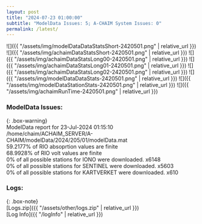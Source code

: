 ```yaml
---
layout: post
title: "2024-07-23 01:00:00"
subtitle: "ModelData Issues: 5; A-CHAIM System Issues: 0"
permalink: /latest/
---
```


![]({{ "/assets/img/modelDataDataStatsShort-2420501.png" | relative_url }})
![]({{ "/assets/img/achaimDataStatsShort-2420501.png" | relative_url }})
![]({{ "/assets/img/achaimDataStatsLong00-2420501.png" | relative_url }})
![]({{ "/assets/img/achaimDataStatsLong01-2420501.png" | relative_url }})
![]({{ "/assets/img/achaimDataStatsLong02-2420501.png" | relative_url }})
![]({{ "/assets/img/modelDataDataStats-2420501.png" | relative_url }})
![]({{ "/assets/img/modelDataStationStats-2420501.png" | relative_url }})
![]({{ "/assets/img/achaimRunTime-2420501.png" | relative_url }})


### ModelData Issues:  
  
{: .box-warning}  
 ModelData report for 23-Jul-2024 01:15:10   
 /home/chaim/ACHAIM_SERVER/A-CHAIM/modelData/2024/205/01/modelData.mat   
 59.2177% of RIO absoprtion values are finite   
 68.9928% of RIO volt values are finite   
 0% of all possible stations for IONO were downloaded. x6148   
 0% of all possible stations for SENTINEL were downloaded. x5603   
 0% of all possible stations for KARTVERKET were downloaded. x610   
  


### Logs:  
  
{: .box-note}  
[Logs.zip]({{ "/assets/other/logs.zip" | relative_url }})  
[Log Info]({{ "/logInfo" | relative_url }})  
